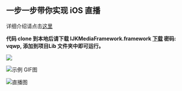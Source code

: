 ## 一步一步带你实现 iOS 直播

详细介绍请点击[这里](http://kangbingbing.com/iOS%E7%9B%B4%E6%92%AD-Demo/)

**代码 clone 到本地后请下载 IJKMediaFramework.framework [下载](https://pan.baidu.com/s/1hsJZFzm)  密码: vqwp, 添加到项目Lib 文件夹中即可运行。**

![](https://ws1.sinaimg.cn/large/9e1008a3ly1fe2pmi0vwwj20cr0lh130.jpg)


![示例 GIF图](http://ww1.sinaimg.cn/large/9e1008a3ly1fe5tof66oqg20ab0ifkjn.gif)



![直播图](https://ws1.sinaimg.cn/large/9e1008a3ly1fe3kmv2n5kj20ae0ik4bl.jpg)



